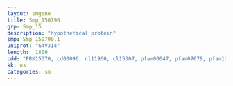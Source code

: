 ```yaml
---
layout: smgene
title: Smp_150790
grp: Smp_15
description: "hypothetical protein"
smp: Smp_150790.1
uniprot: "G4VJ14"
length:  1809
cdd: "PRK15370, cd00096, cl11960, cl15307, pfam00047, pfam07679, pfam13855, smart00082, smart00410"
kk: ns
categories: sm
---
```

